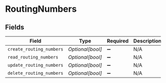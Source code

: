 # RoutingNumbers


## Fields

| Field                    | Type                     | Required                 | Description              |
| ------------------------ | ------------------------ | ------------------------ | ------------------------ |
| `create_routing_numbers` | *Optional[bool]*         | :heavy_minus_sign:       | N/A                      |
| `read_routing_numbers`   | *Optional[bool]*         | :heavy_minus_sign:       | N/A                      |
| `update_routing_numbers` | *Optional[bool]*         | :heavy_minus_sign:       | N/A                      |
| `delete_routing_numbers` | *Optional[bool]*         | :heavy_minus_sign:       | N/A                      |